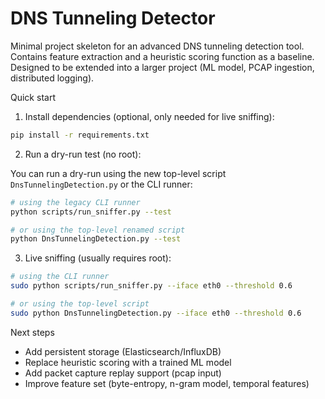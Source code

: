 # DNS Tunneling Detector

Minimal project skeleton for an advanced DNS tunneling detection tool. Contains
feature extraction and a heuristic scoring function as a baseline. Designed to be
extended into a larger project (ML model, PCAP ingestion, distributed logging).

Quick start

1. Install dependencies (optional, only needed for live sniffing):

```bash
pip install -r requirements.txt
```

2. Run a dry-run test (no root):

You can run a dry-run using the new top-level script `DnsTunnelingDetection.py` or the CLI runner:

```bash
# using the legacy CLI runner
python scripts/run_sniffer.py --test

# or using the top-level renamed script
python DnsTunnelingDetection.py --test
```

3. Live sniffing (usually requires root):

```bash
# using the CLI runner
sudo python scripts/run_sniffer.py --iface eth0 --threshold 0.6

# or using the top-level script
sudo python DnsTunnelingDetection.py --iface eth0 --threshold 0.6
```

Next steps
- Add persistent storage (Elasticsearch/InfluxDB)
- Replace heuristic scoring with a trained ML model
- Add packet capture replay support (pcap input)
- Improve feature set (byte-entropy, n-gram model, temporal features)
